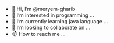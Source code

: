 - 👋 Hi, I’m @meryem-gharib
- 👀 I’m interested in programming ...
- 🌱 I’m currently learning java language ...
- 💞️ I’m looking to collaborate on ...
- 📫 How to reach me ...

<!---
meryem-gharib/meryem-gharib is a ✨ special ✨ repository because its `README.md` (this file) appears on your GitHub profile.
You can click the Preview link to take a look at your changes.
--->
